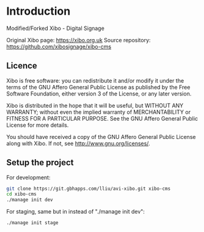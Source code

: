 # Introduction
Modified/Forked Xibo - Digital Signage 

Original Xibo page: https://xibo.org.uk
Source repository: https://github.com/xibosignage/xibo-cms

## Licence
Xibo is free software: you can redistribute it and/or modify it under the terms of the GNU Affero General Public License as published by the Free Software Foundation, either version 3 of the License, or
any later version.

Xibo is distributed in the hope that it will be useful, but WITHOUT ANY WARRANTY; without even the implied warranty of MERCHANTABILITY or FITNESS FOR A PARTICULAR PURPOSE.  See the GNU Affero General Public License for more details.

You should have received a copy of the GNU Affero General Public License along with Xibo.  If not, see <http://www.gnu.org/licenses/>.


## Setup the project

For development:

```sh
git clone https://git.gbhapps.com/lliu/avi-xibo.git xibo-cms
cd xibo-cms
./manage init dev
```
For staging, same but in instead of "./manage init dev":

```sh
./manage init stage
```
